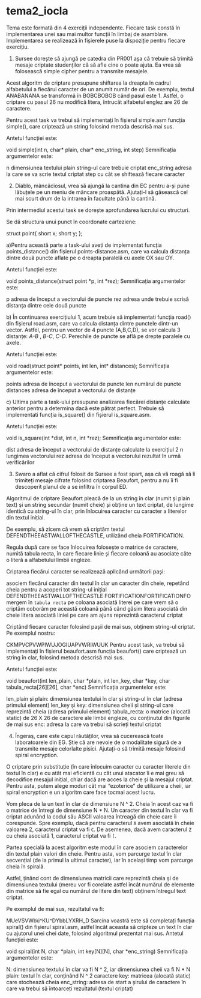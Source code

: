 # tema2_iocla

Tema este formată din 4 exerciții independente. Fiecare task constă în implementarea unei sau mai multor funcții în limbaj de asamblare. Implementarea se realizează în fișierele puse la dispoziție pentru fiecare exercițiu.

1. Sursee dorește să ajungă pe catedra din PR001 așa că trebuie să trimită mesaje criptate studenților că să afle cine o poate ajuta. Ea vrea să folosească simple cipher pentru a transmite mesajele.

Acest algoritm de criptare presupune shiftarea la dreapta în cadrul alfabetului a fiecărui caracter de un anumit număr de ori. De exemplu, textul ANABANANA se transformă în BOBCBOBOB când pasul este 1. Astfel, o criptare cu pasul 26 nu modifică litera, întrucât alfabetul englez are 26 de caractere.

Pentru acest task va trebui să implementați în fișierul simple.asm funcția simple(), care criptează un string folosind metoda descrisă mai sus.

Antetul funcției este:

 void simple(int n, char* plain, char* enc_string, int step) 
Semnificația argumentelor este:

n dimensiunea textului
plain string-ul care trebuie criptat
enc_string adresa la care se va scrie textul criptat
step cu cât se shiftează fiecare caracter

2. Diablo, mâncăciosul, vrea să ajungă la cantina din EC pentru a-și pune lăbuțele pe un meniu de mâncare proaspătă. Ajutați-l să găsească cel mai scurt drum de la intrarea în facultate până la cantină.

Prin intermediul acestui task se dorește aprofundarea lucrului cu structuri.

Se dă structura unui punct în coordonate carteziene:

struct point{
    short x;
    short y; 
};


a)Pentru această parte a task-ului aveți de implementat funcția points_distance() din fișierul points-distance.asm, care va calcula distanța dintre două puncte aflate pe o dreapta paralelă cu axele OX sau OY.

Antetul funcției este:

void points_distance(struct point *p, int *rez);
Semnificația argumentelor este:

p adresa de început a vectorului de puncte
rez adresa unde trebuie scrisă distanța dintre cele două puncte


b) În continuarea exercițiului 1, acum trebuie să implementati funcția road() din fișierul road.asm, care va calcula distanța dintre punctele dintr-un vector. Astfel, pentru un vector de 4 puncte (A,B,C,D), se vor calcula 3 distanțe: *A-B* , *B-C*, *C-D*. Perechile de puncte se află pe drepte paralele cu axele.

Antetul funcției este:

void road(struct point* points, int len, int* distances);
Semnificația argumentelor este:

points adresa de început a vectorului de puncte
len numărul de puncte
distances adresa de început a vectorului de distanțe


c) Ultima parte a task-ului presupune analizarea fiecărei distanțe calculate anterior pentru a determina dacă este pătrat perfect. Trebuie să implementati funcția is_square() din fișierul is_square.asm.

Antetul funcției este:

void is_square(int *dist, int n, int *rez);
Semnificația argumentelor este:

dist adresa de început a vectorului de distanțe calculate la exercițiul 2
n lungimea vectorului
rez adresa de început a vectorului rezultat în urmă verificărilor

3. Swaro a aflat că cifrul folosit de Sursee a fost spart, așa că vă roagă să îi trimiteți mesaje cifrate folosind criptarea Beaufort, pentru a nu îi fi descoperit planul de a se infiltra în corpul ED.

Algoritmul de criptare Beaufort pleacă de la un string în clar (numit și plain text) și un string secundar (numit cheie) și obține un text criptat, de lungime identică cu string-ul în clar, prin înlocuirea caracter cu caracter a literelor din textul inițial.

De exemplu, să zicem că vrem să criptăm textul DEFENDTHEEASTWALLOFTHECASTLE, utilizând cheia FORTIFICATION.

Regula după care se face înlocuirea folosește o matrice de caractere, numită tabula recta, în care fiecare linie și fiecare coloană au asociate câte o literă a alfabetului limbii engleze.

Criptarea fiecărui caracter se realizează aplicând următorii pași:

asociem fiecărui caracter din textul în clar un caracter din cheie, repetând cheia pentru a acoperi tot string-ul inițial
    DEFENDTHEEASTWALLOFTHECASTLE
    FORTIFICATIONFORTIFICATIONFO
mergem în `tabula recta` pe coloana asociată literei pe care vrem să o criptăm
coborâm pe această coloană până când găsim litera asociată din cheie
litera asociată liniei pe care am ajuns reprezintă caracterul criptat

Criptând fiecare caracter folosind pașii de mai sus, obținem string-ul criptat. Pe exemplul nostru:

 CKMPVCPVWPIWUJOGIUAPVWRIWUUK 
Pentru acest task, va trebui să implementați în fișierul beaufort.asm funcția beaufort() care criptează un string în clar, folosind metoda descrisă mai sus.

Antetul funcției este:

void beaufort(int len_plain, char *plain, int len_key, char *key, char tabula_recta[26][26], char *enc)
Semnificația argumentelor este:

len_plain și plain: dimensiunea textului în clar și string-ul în clar (adresa primului element)
len_key și key: dimensiunea cheii și string-ul care reprezintă cheia (adresa primului element)
tabula_recta: o matrice (alocată static) de 26 X 26 de caractere ale limbii engleze, cu conținutul din figurile de mai sus
enc: adresa la care va trebui să scrieți textul criptat

4. Îngeraș, care este capul răutăților, vrea să cucerească toate laboratoarele din EG. Știe că are nevoie de o modalitate sigură de a transmite mesaje celorlalte pisici. Ajutați-o să trimită mesaje folosind spiral encryption.

O criptare prin substituție (în care înlocuim caracter cu caracter literele din textul în clar) e cu atât mai eficientă cu cât unui atacator îi e mai greu să decodifice mesajul inițial, chiar dacă are acces la cheie și la mesajul criptat. Pentru asta, putem alege moduri cât mai “ezoterice” de utilizare a cheii, iar spiral encryption e un algoritm care face tocmai acest lucru.

Vom pleca de la un text în clar de dimensiune N ^ 2. Cheia în acest caz va fi o matrice de întregi de dimensiune N * N. Un caracter din textul în clar va fi criptat adunând la codul său ASCII valoarea întreagă din cheie care îi corespunde. Spre exemplu, dacă pentru caracterul `A` avem asociată în cheie valoarea 2, caracterul criptat va fi `C`. De asemenea, dacă avem caracterul `Z` cu cheia asociată 1, caracterul criptat va fi `[`.

Partea specială la acest algoritm este modul în care asociem caracterelor din textul plain valori din cheie. Pentru asta, vom parcurge textul în clar secvențial (de la primul la ultimul caracter), iar în același timp vom parcurge cheia în spirală.

Astfel, ținând cont de dimensiunea matricii care reprezintă cheia și de dimensiunea textului (mereu vor fi corelate astfel încât numărul de elemente din matrice să fie egal cu numărul de litere din text) obținem întregul text criptat.

Pe exemplul de mai sus, rezultatul va fi:

MUeVSVWb\i^KU^DYbbLYXRH_D
Sarcina voastră este să completați funcția spiral() din fișierul spiral.asm, astfel încât aceasta să cripteze un text în clar cu ajutorul unei chei date, folosind algoritmul prezentat mai sus. Antetul funcției este:

void spiral(int N, char *plain, int key[N][N], char *enc_string)
Semnificația argumentelor este:

N: dimensiunea textului în clar va fi N ^ 2, iar dimensiunea cheii va fi N * N
plain: textul în clar, conținând N ^ 2 caractere
key: matricea (alocată static) care stochează cheia
enc_string: adresa de start a șirului de caractere în care va trebui să întoarceți rezultatul (textul criptat)

